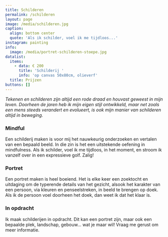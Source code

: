 ```yaml
---
title: Schilderen
permalink: /schilderen
layout: page
image: /media/schilderen.jpg
caption:
  align: bottom center
  quote: 'Als ik schilder, voel ik me tijdloos...'
instagram: painting
info:
  image: /media/portret-schilderen-stoepe.jpg
datalist:
  items:
    - data: € 200
      title: 'Schilderij '
      info: 'op canvas 50x80cm, olieverf'
  title: Prijzen
buttons: []
---
```


_Tekenen en schilderen zijn altijd een rode draad en houvast geweest in mijn leven. Doorheen de jaren heb ik mijn eigen stijl ontwikkeld, maar net zoals een mens steeds verandert en evolueert, is ook mijn manier van schilderen altijd in beweging._

### Mindful

Een schilderij maken is voor mij het nauwkeurig onderzoeken en vertalen van een bepaald beeld. In die zin is het een uitstekende oefening in mindfulness. Als ik schilder, voel ik me tijdloos, in het moment, en stroom ik vanzelf over in een expressieve golf. Zalig!

### Portret

Een portret maken is heel boeiend. Het is elke keer een zoektocht en uitdaging om
de typerende details van het gezicht, alsook het karakter van een persoon, via kleuren en penseelstreken, in beeld te brengen op doek.
Als ik de persoon voel doorheen het doek, dan weet ik dat het klaar is.

### In opdracht

Ik maak schilderijen in opdracht. Dit kan een portret zijn, maar ook een bepaalde plek, landschap, gebouw... wat je maar wil! Vraag me gerust om meer informatie.  

